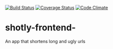 [![Build Status](https://travis-ci.org/noordean/shotly-frontend.svg?branch=develop)](https://travis-ci.org/noordean/shotly-frontend)
[![Coverage Status](https://coveralls.io/repos/github/noordean/shotly-frontend/badge.svg)](https://coveralls.io/github/noordean/shotly-frontend)
[![Code Climate](https://codeclimate.com/github/noordean/shotly-frontend/badges/gpa.svg)](https://codeclimate.com/github/noordean/shotly-frontend)
# shotly-frontend-
An app that shortens long and ugly urls
